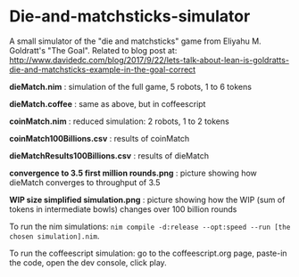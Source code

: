 # Die-and-matchsticks-simulator
A small simulator of the "die and matchsticks" game from Eliyahu M. Goldratt's "The Goal". Related to blog post at: http://www.davidedc.com/blog/2017/9/22/lets-talk-about-lean-is-goldratts-die-and-matchsticks-example-in-the-goal-correct

**dieMatch.nim** : simulation of the full game, 5 robots, 1 to 6 tokens

**dieMatch.coffee** : same as above, but in coffeescript

**coinMatch.nim** : reduced simulation: 2 robots, 1 to 2 tokens

**coinMatch100Billions.csv** : results of coinMatch

**dieMatchResults100Billions.csv** : results of dieMatch

**convergence to 3.5 first million rounds.png** : picture showing how dieMatch converges to throughput of 3.5

**WIP size simplified simulation.png** : picture showing how the WIP (sum of tokens in intermediate bowls) changes over 100 billion rounds

To run the nim simulations: ```nim compile -d:release --opt:speed --run [the chosen simulation].nim```.

To run the coffeescript simulation: go to the coffeescript.org page, paste-in the code, open the dev console, click play.
